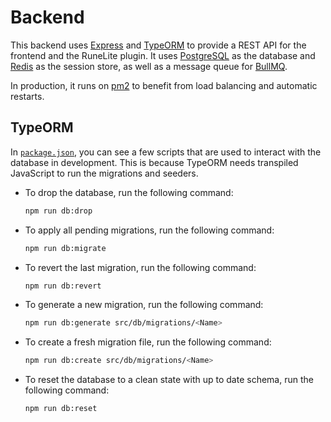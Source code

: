 # Backend

This backend uses [Express](https://expressjs.com/) and [TypeORM](https://typeorm.io/) to provide a REST API for the frontend and the RuneLite plugin. It uses [PostgreSQL](https://www.postgresql.org/) as the database and [Redis](https://redis.io/) as the session store, as well as a message queue for [BullMQ](https://docs.bullmq.io/).

In production, it runs on [pm2](https://pm2.keymetrics.io/) to benefit from load balancing and automatic restarts.

## TypeORM

In [`package.json`](./package.json), you can see a few scripts that are used to interact with the database in development. This is because TypeORM needs transpiled JavaScript to run the migrations and seeders.

- To drop the database, run the following command:

  ```bash
  npm run db:drop
  ```

- To apply all pending migrations, run the following command:

  ```bash
  npm run db:migrate
  ```

- To revert the last migration, run the following command:

  ```bash
  npm run db:revert
  ```

- To generate a new migration, run the following command:

  ```bash
  npm run db:generate src/db/migrations/<Name>
  ```

- To create a fresh migration file, run the following command:

  ```bash
  npm run db:create src/db/migrations/<Name>
  ```

- To reset the database to a clean state with up to date schema, run the following command:

  ```bash
  npm run db:reset
  ```
